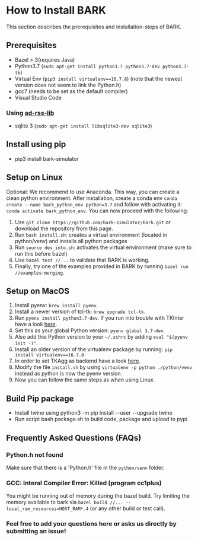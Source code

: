How to Install BARK
================================

This section describes the prerequisites and installation-steps of BARK.


## Prerequisites

* Bazel > 3(requires Java)
* Python3.7 (`sudo apt-get install python3.7 python3.7-dev python3.7-tk`)
* Virtual Env (`pip3 install virtualenv==16.7.8`) (note that the newest version does not seem to link the Python.h)
* gcc7 (needs to be set as the default compiler)
* Visual Studio Code

### Using [ad-rss-lib](https://github.com/intel/ad-rss-lib)

* sqlite 3 (`sudo apt-get install libsqlite3-dev sqlite3`)

## Install using pip
* pip3 install bark-simulator

## Setup on Linux

Optional: We recommend to use Anaconda. This way, you can create a clean python environment. After installation, create a conda env `conda create --name bark_python_env python=3.7` and follow with activating it: `conda activate bark_python_env`. You can now proceed with the following:

1. Use `git clone https://github.com/bark-simulator/bark.git` or download the repository from this page.
2. Run `bash install.sh`: creates a virtual environment (located in python/venv) and installs all python packages
2. Run `source dev_into.sh`: activates the virtual environment (make sure to run this before bazel)
3. Use `bazel test //...` to validate that BARK is working.
4. Finally, try one of the examples provided in BARK by running `bazel run //examples:merging`.


## Setup on MacOS

1. Install pyenv: `brew install pyenv`.
2. Install a newer version of tcl-tk: `brew upgrade tcl-tk`.
3. Run `pyenv install python3.7-dev`. If you run into trouble with TKInter have a look [here](https://stackoverflow.com/questions/60469202/unable-to-install-tkinter-with-pyenv-pythons-on-macos).
4. Set this as your global Python version: `pyenv global 3.7-dev`.
5. Also add this Python version to your `~/.zshrc` by adding `eval "$(pyenv init -)"`.
6. Install an older version of the virtualenv package by running: `pip install virtualenv==16.7.8`
7. In order to set TKAgg as backend have a look [here](https://stackoverflow.com/questions/21784641/installation-issue-with-matplotlib-python).
8. Modify the file `install.sh` by using `virtualenv -p python ./python/venv` instead as python is now the pyenv version.
9. Now you can follow the same steps as when using Linux.


## Build Pip package
* Install twine using python3 -m pip install --user --upgrade twine
* Run script bash package.sh to build code, package and upload to pypi

## Frequently Asked Questions (FAQs)

### Python.h not found

Make sure that there is a 'Python.h' file in the `python/venv` folder.

### GCC: Interal Compiler Error: Killed (program cc1plus)

You might be running out of memory during the bazel build. 
Try limiting the memory available to bark via 
`bazel build //... --local_ram_resources=HOST_RAM*.4` (or any other build or test call).

### Feel free to add your questions here or asks us directly by submitting an issue!
